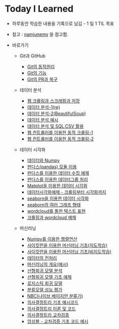 # Today I Learned

- 하루동안 학습한 내용을 기록으로 남김 - 1 일 1 TIL 목표

- 참고 : [namjunemy](https://github.com/namjunemy/TIL) 을 참고함.

- 바로가기
  - Git과 GitHub
    - [Git의 동작원리](https://github.com/wjsrlahrlco1998/TIL/blob/master/Day01.md)
    - [Git의 기능](https://github.com/wjsrlahrlco1998/TIL/blob/master/Day02.md)
    - [Git의 PR과 복구](https://github.com/wjsrlahrlco1998/TIL/blob/master/Day03.md)
  
  - 데이터 분석
    - [웹 크롤링과 스크래핑과 저장](https://github.com/wjsrlahrlco1998/TIL/blob/master/Day04.md)
    - [데이터 분석-1(re)](https://github.com/wjsrlahrlco1998/TIL/blob/master/Day05.md)
    - [데이터 분석-2(BeautifulSoup)](https://github.com/wjsrlahrlco1998/TIL/blob/master/Day06.md)
    - [데이터 분석 예시](https://github.com/wjsrlahrlco1998/TIL/blob/master/Day07.md)
    - [데이터 분석 및 SQL,CSV 활용](https://github.com/wjsrlahrlco1998/TIL/blob/master/Day08.md)
    - [웹 컨트롤러를 이용한 동적 크롤링-1](https://github.com/wjsrlahrlco1998/TIL/blob/master/Day09.md)
    - [웹 컨트롤러를 이용한 동적 크롤링-2](https://github.com/wjsrlahrlco1998/TIL/blob/master/Day10.md)
  
  - 데이터 시각화
    - [데이터와 Numpy](https://github.com/wjsrlahrlco1998/TIL/blob/master/Day11.md)
    - [판다스(pandas) 모듈 이용](https://github.com/wjsrlahrlco1998/TIL/blob/master/Day11_1.md)
    - [판다스를 이용한 데이터 수집 예제](https://github.com/wjsrlahrlco1998/TIL/blob/master/Day12.md)
    - [판다스를 이용한 데이터그룹 처리](https://github.com/wjsrlahrlco1998/TIL/blob/master/Day12_1.md)
    - [Matplot을 이용한 데이터 시각화](https://github.com/wjsrlahrlco1998/TIL/blob/master/Day13.md)
    - [데이터시각화예제 - 크롤링부터 시각화까지](https://github.com/wjsrlahrlco1998/TIL/blob/master/Day14.md)
    - [seaborn을 이용한 데이터 시각화](https://github.com/wjsrlahrlco1998/TIL/blob/master/Day15_1.md)
    - [seaborn의 여러 그래프 형태](https://github.com/wjsrlahrlco1998/TIL/blob/master/Day15_2.md)
    - [wordcloud를 통한 텍스트 표현](https://github.com/wjsrlahrlco1998/TIL/blob/master/Day15_3.md)
    - [크롤링과 wordcloud 예제](https://github.com/wjsrlahrlco1998/TIL/blob/master/Day15_4.md)
  
  - 머신러닝
  
    - [Numpy를 이용한 행렬연산](https://github.com/wjsrlahrlco1998/TIL/blob/master/Day16_1.md)
    - [사이킷런을 이용한 머신러닝 기초(지도학습)](https://github.com/wjsrlahrlco1998/TIL/blob/master/Day16_2.md)
    - [사이킷런을 이용한 머신러닝 기초(비지도학습)](https://github.com/wjsrlahrlco1998/TIL/blob/master/Day17_1.md)
    - [데이터의 전처리](https://github.com/wjsrlahrlco1998/TIL/blob/master/Day17_2.md)
    - [머신러닝의 개요(예시)](https://github.com/wjsrlahrlco1998/TIL/blob/master/Day17_3.md)
    - [선형회귀 모델 분석](https://github.com/wjsrlahrlco1998/TIL/blob/master/Day18_1.md)
    - [선형회귀 모델 기초 예제](https://github.com/wjsrlahrlco1998/TIL/blob/master/Day19_1.md)
    - [로지스틱 회귀 모델](https://github.com/wjsrlahrlco1998/TIL/blob/master/Day19_2.md)
    - [분류모델 성능 평가](https://github.com/wjsrlahrlco1998/TIL/blob/master/Day20_1.md)
    - [NBC(나이브 베이지안 분류기)](https://github.com/wjsrlahrlco1998/TIL/blob/master/Day20_2.md)
    - [의사결정트리 기초 예시코드](https://github.com/wjsrlahrlco1998/TIL/blob/master/Day20_3.md)
    - [의사결정트리 이론 및 코드](https://github.com/wjsrlahrlco1998/TIL/blob/master/Day21_1.md)
    - [의사결정트리 교차검증](https://github.com/wjsrlahrlco1998/TIL/blob/master/Day21_2.md)
    - [앙상블 - 교차검증 기초 코드 예시](https://github.com/wjsrlahrlco1998/TIL/blob/master/Day21_3.md)